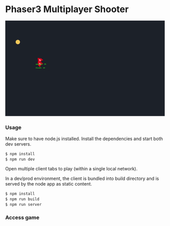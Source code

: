 # Phaser3 Multiplayer Shooter
![Game Demo](updated.gif)
### Usage

Make sure to have node.js installed.
Install the dependencies and start both dev servers.

```sh
$ npm install
$ npm run dev
```
Open multiple client tabs to play (within a single local network).

In a dev/prod environment, the client is bundled into build directory and is served by the node app as static content.

```sh
$ npm install
$ npm run build
$ npm run server
```

### Access game

